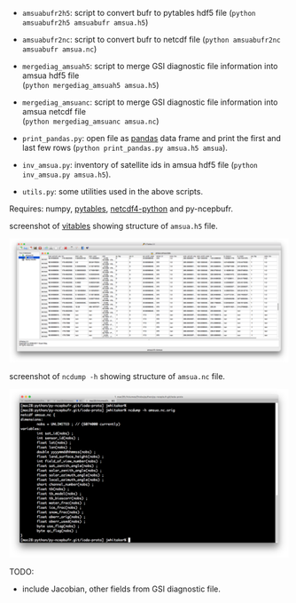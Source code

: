 * `amsuabufr2h5`: script to convert bufr to pytables hdf5 file (`python amsuabufr2h5 amsuabufr amsua.h5`)

* `amsuabufr2nc`: script to convert bufr to netcdf file (`python amsuabufr2nc amsuabufr amsua.nc`)

* `mergediag_amsuah5`:  script to merge GSI diagnostic file information into amsua hdf5 file  
  (`python mergediag_amsuah5 amsua.h5`)

* `mergediag_amsuanc`:  script to merge GSI diagnostic file information into amsua netcdf file  
  (`python mergediag_amsuanc amsua.nc`)

* `print_pandas.py`: open file as [pandas](http://pandas.pydata.org) data frame and print the first and last few rows (`python print_pandas.py amsua.h5 amsua`).

* `inv_amsua.py`: inventory of satellite ids in amsua hdf5 file (`python inv_amsua.py amsua.h5`).

* `utils.py`:  some utilities used in the above scripts.

Requires: numpy, [pytables](http://www.pytables.org), [netcdf4-python](http://github.com/Unidata/netcdf4-python) and py-ncepbufr.

screenshot of [vitables](http://vitables.org) showing structure of `amsua.h5` file.

![amsua.h5](vitables.png?raw=true "AMSUA pytables file")

screenshot of `ncdump -h` showing structure of `amsua.nc` file.

![amsua.nc](ncdump.png?raw=true "AMSUA netcdf file")




TODO:

* include Jacobian, other fields from GSI diagnostic file.

